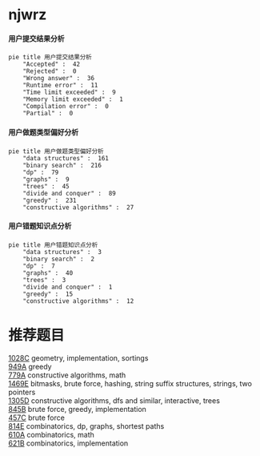 # njwrz

<!-- tabs:start -->



#### **用户提交结果分析**

```mermaid
pie title 用户提交结果分析
    "Accepted" :  42
    "Rejected" :  0
    "Wrong answer" :  36
    "Runtime error" :  11
    "Time limit exceeded" :  9
    "Memory limit exceeded" :  1
    "Compilation error" :  0
    "Partial" :  0
```

#### **用户做题类型偏好分析**

```mermaid
pie title 用户做题类型偏好分析
    "data structures" :  161
    "binary search" :  216
    "dp" :  79
    "graphs" :  9
    "trees" :  45
    "divide and conquer" :  89
    "greedy" :  231
    "constructive algorithms" :  27
```
#### **用户错题知识点分析**

```mermaid
pie title 用户错题知识点分析
    "data structures" :  3
    "binary search" :  2
    "dp" :  7
    "graphs" :  40
    "trees" :  3
    "divide and conquer" :  1
    "greedy" :  15
    "constructive algorithms" :  12
```



<!-- tabs:end -->
# 推荐题目
[1028C](https://codeforces.com/contest/1028/problem/C)		geometry,
                        implementation,
                        sortings		  
[949A](https://codeforces.com/contest/949/problem/A)		greedy		  
[779A](https://codeforces.com/contest/779/problem/A)		constructive algorithms,
                        math		  
[1469E](https://codeforces.com/contest/1469/problem/E)		bitmasks,
                        brute force,
                        hashing,
                        string suffix structures,
                        strings,
                        two pointers		  
[1305D](https://codeforces.com/contest/1305/problem/D)		constructive algorithms,
                        dfs and similar,
                        interactive,
                        trees		  
[845B](https://codeforces.com/contest/845/problem/B)		brute force,
                        greedy,
                        implementation		  
[457C](https://codeforces.com/contest/457/problem/C)		brute force		  
[814E](https://codeforces.com/contest/814/problem/E)		combinatorics,
                        dp,
                        graphs,
                        shortest paths		  
[610A](https://codeforces.com/contest/610/problem/A)		combinatorics,
                        math		  
[621B](https://codeforces.com/contest/621/problem/B)		combinatorics,
                        implementation		  
